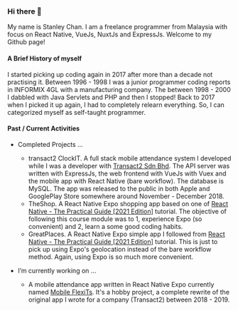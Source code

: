### Hi there 👋

My name is Stanley Chan. I am a freelance programmer from Malaysia with focus on React Native, VueJs, NuxtJs and ExpressJs. Welcome to my Github page!

#### A Brief History of myself
I started picking up coding again in 2017 after more than a decade not practising it. Between 1996 - 1998 I was a junior programmer coding reports in INFORMIX 4GL with a manufacturing company. The between 1998 - 2000 I dabbled with Java Servlets and PHP and then I stopped! Back to 2017 when I picked it up again, I had to completely relearn everything. So, I can categorized myself as self-taught programmer.

#### Past / Current Activities
- Completed Projects ...
  - transact2 ClockIT. A full stack mobile attendance system I developed while I was a developer with [Transact2 Sdn Bhd](https://transact2.com/). The API server was written with ExpressJs, the web frontend with VueJs with Vuex and the mobile app with React Native (bare workflow). The database is MySQL. The app was released to the public in both Apple and GooglePlay Store somewhere around November - December 2018.
  - TheShop. A React Native Expo shopping app based on one of [React Native - The Practical Guide [2021 Edition]](https://www.udemy.com/share/101WauB0QcclpUTXw=/) tutorial. The objective of following this course module was to 1, experience Expo (so convenient) and 2, learn a some good coding habits.
  - GreatPlaces. A React Native Expo simple app I followed from [React Native - The Practical Guide [2021 Edition]](https://www.udemy.com/share/101WauB0QcclpUTXw=/) tutorial. This is just to pick up using Expo's geolocation instead of the bare workflow method. Again, using Expo is so much more convenient.
  
- I’m currently working on ...
  - A mobile attendance app written in React Native Expo currently named [Mobile FlexiTs](https://github.com/nahcnats/mobile-flexits). It's a hobby project, a complete rewrite of the original app I wrote for a company (Transact2) between 2018 - 2019.
